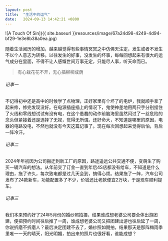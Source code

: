 ```yaml
---
layout: post
title:  "生活中的运气"
date:   2024-09-13 14:42:21 +0800
---
```


![A Touch Of Sin]({{ site.baseurl }}resources/image/67a24d98-4249-4d94-bf29-1e3e8b38a0ea.jpg)

随着生活阅历的增加，越来越觉得有些事情冥冥之中仿佛天注定，发生或者不发生不以个人意志为转移。以往发生的好事，没发生的坏事，每每回想起来有很大的运气成分在里面，不得不让人感慨世间万事无定，只能尽人事，听天命而已。

> 有心栽花花不开，无心插柳柳成荫

###### 记事一

不记得初中还是高中的时候学了点物理，正好家里有个坏了的电炉，我就顺手拿了起来修，修完发现没好。在电源插座插上的情况下，鬼使神差地用两只手分别捏住了火线和零线想试试有没有电，在这个愚蠢的动作前脑海里虽然闪过了一丝危险的念头但紧接着还是选择了无视，觉得无所谓。还好命大，不知道是哪里的原因，电器的电路没电，不然也就没有今天这篇记事了。现在每次回想起来觉得后怕，背后一阵冷汗。

###### 记事二

2024年年初因为公司搬迁到新工厂的原因，路途遥远公共交通不便，变萌生了购买一辆汽车的想法。从年前交了订金一直到年后4S店都没有给车，不知道是什么理由，拖了许久，每次致电都是过几天会到，搞得心烦。结果拖了一阵，汽车公司发布了24款新车，功能配置多了不少，价钱还比老款便宜2万块，于是现车顺利提车。

###### 记事三

我们本来预约好了24年5月份的婚纱照拍摄，结果谁成想老婆公司要全体出游团建，便把预约时间往后推了一周，谁成想老婆公司又把团建出游也往后延了一周，你说折磨不折磨人？最后决定团建不去了，婚纱照如期拍，结果那天是那阵梅雨季里唯一一天的晴天，阳光明媚，拍出来的照片也很好看，谁能成想？
